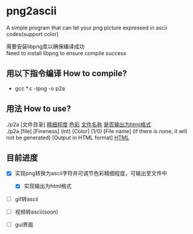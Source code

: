 # png2ascii
A simple program that can let your png picture expressed in ascii codes(support color)  

需要安装libpng库以确保编译成功  
Need to install libpng to ensure compile success

## 用以下指令编译  How to compile?
- gcc *.c -lpng -o p2a

## 用法  How to use?

./p2a [文件目录] [精细程度](int) [色彩](1/0)
[文件名称](没有则不生成) [是否输出为html格式](1/0)  
./p2a [file] [Fineness] (int) [Color] (1/0) [File name] (if there is none, it will not be generated) [Output in HTML format] [HTML](1/0)

## 目前进度
- [x] 实现png转换为ascii字符并可调节色彩精细程度，可输出至文件中
  - [X] 实现输出为html格式
- [ ] gif转ascii
- [ ] 视频转ascii(soon)
- [ ] gui界面


